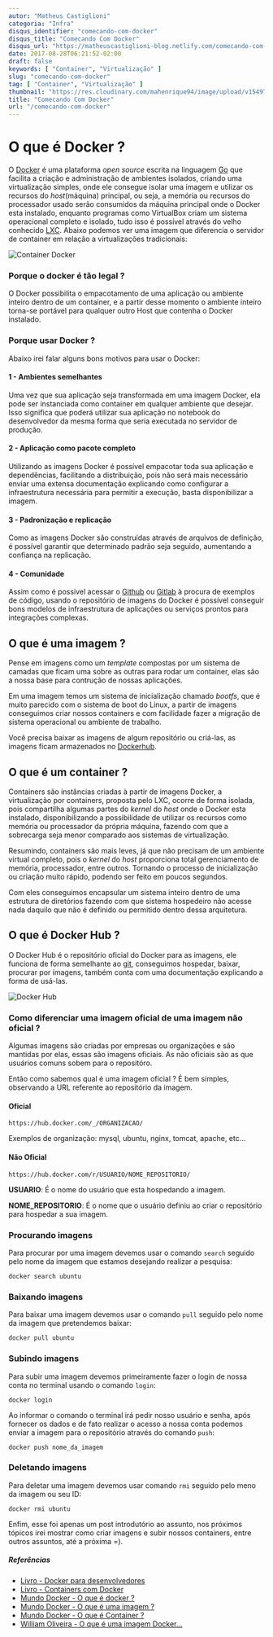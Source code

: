 ```yaml
---
autor: "Matheus Castiglioni"
categoria: "Infra"
disqus_identifier: "comecando-com-docker"
disqus_title: "Comecando Com Docker"
disqus_url: "https://matheuscastiglioni-blog.netlify.com/comecando-com-docker"
date: 2017-08-28T06:21:52-02:00
draft: false
keywords: [ "Container", "Virtualização" ]
slug: "comecando-com-docker"
tag: [ "Container", "Virtualização" ]
thumbnail: "https://res.cloudinary.com/mahenrique94/image/upload/v1549727073/comecando-com-docker_xx0yg8.jpg"
title: "Comecando Com Docker"
url: "/comecando-com-docker"
---
```


# O que é Docker ?

O [Docker](https://www.docker.com/) é uma plataforma *open source* escrita na linguagem [Go](https://golang.org/) que facilita a criação e administração de ambientes isolados, criando uma virtualização simples, onde ele consegue isolar uma imagem e utilizar os recursos do *host*(máquina) principal, ou seja, a memória ou recursos do processador usado serão consumidos da máquina principal onde o Docker esta instalado, enquanto programas como VirtualBox criam um sistema operacional completo e isolado, tudo isso é possível através do velho conhecido [LXC](https://linuxcontainers.org/). Abaixo podemos ver uma imagem que diferencia o servidor de container em relação a virtualizações tradicionais:

![Container Docker](https://res.cloudinary.com/mahenrique94/image/upload/v1549727133/container-docker_iokdjh.jpg)

### Porque o docker é tão legal ?

O Docker possibilita o empacotamento de uma aplicação ou ambiente inteiro dentro de um container, e a partir desse momento o ambiente inteiro torna-se portável para qualquer outro Host que contenha o Docker instalado.

### Porque usar Docker ?

Abaixo irei falar alguns bons motivos para usar o Docker:

#### 1 - Ambientes semelhantes

Uma vez que sua aplicação seja transformada em uma imagem Docker, ela pode ser instanciada como container em qualquer ambiente que desejar. Isso significa que poderá utilizar sua aplicação no notebook do desenvolvedor da mesma forma que seria executada no servidor de produção.

#### 2 - Aplicação como pacote completo

Utilizando as imagens Docker é possível empacotar toda sua aplicação e dependências, facilitando a distribuição, pois não será mais necessário enviar uma extensa documentação explicando como configurar a infraestrutura necessária para permitir a execução, basta disponibilizar a imagem.

#### 3 - Padronização e replicação

Como as imagens Docker são construídas através de arquivos de definição, é possível garantir que determinado padrão seja seguido, aumentando a confiança na replicação.

#### 4 - Comunidade

Assim como é possível acessar o [Github](https://github.com/) ou [Gitlab](https://gitlab.com/) à procura de exemplos de código, usando o repositório de imagens do Docker é possível conseguir bons modelos de infraestrutura de aplicações ou serviços prontos para integrações complexas.

## O que é uma imagem ?

Pense em imagens como um *template* compostas por um sistema de camadas que ficam uma sobre as outras para rodar um container, elas são a nossa base para contrução de nossas aplicações.

Em uma imagem temos um sistema de inicialização chamado *bootfs*, que é muito parecido com o sistema de boot do Linux, a partir de imagens conseguimos criar nossos containers e com facilidade fazer a migração de sistema operacional ou ambiente de trabalho.

Você precisa baixar as imagens de algum repositório ou criá-las, as imagens ficam armazenados no [Dockerhub](https://hub.docker.com/).

## O que é um container ?

Containers são instâncias criadas à partir de imagens Docker, a virtualização por containers, proposta pelo LXC, ocorre de forma isolada, pois compartilha algumas partes do *kernel* do *host* onde o Docker esta instalado, disponibilizando a possibilidade de utilizar os recursos como memória ou processador da própria máquina, fazendo com que a sobrecarga seja menor comparado aos sistemas de virtualização.

Resumindo, containers são mais leves, já que não precisam de um ambiente virtual completo, pois o *kernel* do *host* proporciona total gerenciamento de memória, processador, entre outros. Tornando o processo de inicialização ou criação muito rápido, podendo ser feito em poucos segundos.

Com eles conseguimos encapsular um sistema inteiro dentro de uma estrutura de diretórios fazendo com que sistema hospedeiro não acesse nada daquilo que não é definido ou permitido dentro dessa arquitetura.

## O que é Docker Hub ?

O Docker Hub é o repositório oficial do Docker para as imagens, ele funciona de forma semelhante ao [git](https://git-scm.com/), conseguimos hospedar, baixar, procurar por imagens, também conta com uma documentação explicando a forma de usá-las.

![Docker Hub](https://res.cloudinary.com/mahenrique94/image/upload/v1549727165/docker-hub_qtlhiw.png)

### Como diferenciar uma imagem oficial de uma imagem não oficial ?

Algumas imagens são criadas por empresas ou organizações e são mantidas por elas, essas são imagens oficiais. As não oficiais são as que usuários comuns sobem para o repositóro.

Então como sabemos qual é uma imagem oficial ? É bem simples, observando a URL referente ao repositório da imagem.

#### Oficial

```
https://hub.docker.com/_/ORGANIZACAO/
```

Exemplos de organização: mysql, ubuntu, nginx, tomcat, apache, etc...

#### Não Oficial

```
https://hub.docker.com/r/USUARIO/NOME_REPOSITORIO/
```

**USUARIO**: É o nome do usuário que esta hospedando a imagem.

**NOME_REPOSITORIO**: É o nome que o usuário definiu ao criar o repositório para hospedar a sua imagem.

### Procurando imagens

Para procurar por uma imagem devemos usar o comando `search` seguido pelo nome da imagem que estamos desejando realizar a pesquisa:

```
docker search ubuntu
```

### Baixando imagens

Para baixar uma imagem devemos usar o comando `pull` seguido pelo nome da imagem que pretendemos baixar:

```
docker pull ubuntu
```

### Subindo imagens

Para subir uma imagem devemos primeiramente fazer o login de nossa conta no terminal usando o comando `login`:

```
docker login
```

Ao informar o comando o terminal irá pedir nosso usuário e senha, após fornecer os dados e de fato realizar o acesso a nossa conta podemos enviar a imagem para o repositório através do comando `push`:

```
docker push nome_da_imagem
```

### Deletando imagens

Para deletar uma imagem devemos usar  comando `rmi` seguido pelo meno da imagem ou seu ID:

```
docker rmi ubuntu
```

Enfim, esse foi apenas um post introdutório ao assunto, nos próximos tópicos irei mostrar como criar imagens e subir nossos containers, entre outros assuntos, até a próxima =).

##### Referências

- [Livro - Docker para desenvolvedores](https://leanpub.com/dockerparadesenvolvedores)
- [Livro - Containers com Docker](https://www.casadocodigo.com.br/products/livro-docker)
- [Mundo Docker - O que é docker ?](http://www.mundodocker.com.br/o-que-e-docker/)
- [Mundo Docker - O que é uma imagem ?](http://www.mundodocker.com.br/o-que-e-uma-imagem/)
- [Mundo Docker - O que é Container ?](http://www.mundodocker.com.br/o-que-e-container/)
- [William Oliveira - O que é uma imagem Docker...](https://woliveiras.com.br/posts/imagem-docker-ou-um-container-docker/)
